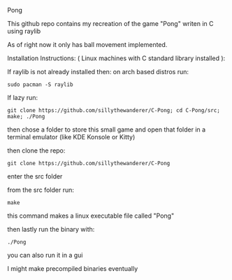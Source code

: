 Pong

This github repo contains my recreation of the game "Pong" writen in C using raylib

As of right now it only has ball movement implemented.

Installation Instructions:
( Linux machines with C standard library installed ):

If raylib is not already installed then:
on arch based distros run:

    sudo pacman -S raylib

If lazy run:

    git clone https://github.com/sillythewanderer/C-Pong; cd C-Pong/src; make; ./Pong

then chose a folder to store this small game and open that folder in a terminal emulator 
(like KDE Konsole or Kitty)

then clone the repo:

    git clone https://github.com/sillythewanderer/C-Pong

enter the src folder

from the src folder run:

    make

this command makes a linux executable file called "Pong"

then lastly run the binary with:

    ./Pong

you can also run it in a gui

I might make precompiled binaries eventually
